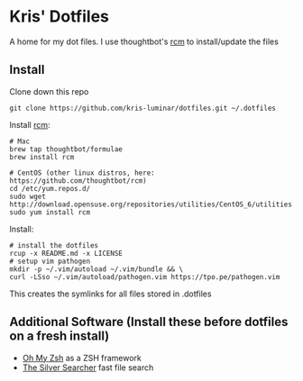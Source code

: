 Kris' Dotfiles
===============

A home for my dot files. I use thoughtbot's [rcm](https://github.com/thoughtbot/rcm) to install/update the files

Install
-------

Clone down this repo

    git clone https://github.com/kris-luminar/dotfiles.git ~/.dotfiles

Install [rcm](https://github.com/thoughtbot/rcm):

    # Mac
    brew tap thoughtbot/formulae
    brew install rcm

    # CentOS (other linux distros, here: https://github.com/thoughtbot/rcm)
    cd /etc/yum.repos.d/
    sudo wget http://download.opensuse.org/repositories/utilities/CentOS_6/utilities.repo
    sudo yum install rcm

Install:

    # install the dotfiles
    rcup -x README.md -x LICENSE
    # setup vim pathogen
    mkdir -p ~/.vim/autoload ~/.vim/bundle && \
    curl -LSso ~/.vim/autoload/pathogen.vim https://tpo.pe/pathogen.vim

This creates the symlinks for all files stored in .dotfiles

Additional Software (Install these before dotfiles on a fresh install)
------------------

- [Oh My Zsh](https://github.com/robbyrussell/oh-my-zsh) as a ZSH framework
- [The Silver Searcher](https://github.com/ggreer/the_silver_searcher) fast file search
